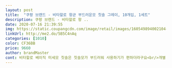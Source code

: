 ```yaml
---
layout: post 
title:  "쿠팡 브랜드 - 비타할로 항균 부드러운모 칫솔 그레이, 10개입, 1세트" 
description: 쿠팡 브랜드 - 비타할로 항 ..
date: 2020-07-16 21:39:55 
img: https://static.coupangcdn.com/image/retail/images/160549894002104-d7e01c33-dd8a-46e0-bfbf-0a3b680a9910.jpg 
linkUrl: http://me2.do/5B5C4nAq 
categories: [1010] 
color: CF36BB 
price: 9660 
author: brandMaster 
cont: 비타할로 베이직 미세모 칫솔은 칫솔모가 부드러워 사용하기가 편하더라구요<br/>개별 캡도 함께 들어있어서 여행갈때 챙겨가기 너무 좋아요.<br/><br/>그래서 오히려 어금니 안쪽까지 꼼꼼하게 씻을 수 있어요.<br/><br/>그리고 개별 캡이 있어서 여행시에도 편리할 것 같습니다!<br/>그리고 모가 생각보다 작았어요!<br/>근데 이거 우리집 냥이가 너무 좋아해요 ㅋㅋㅋㅋㅋㅋㅋ<br/>대세는 그레이니까,<br/>디자인은 심플한 그레이 색상이라 너무 예쁘구요! ‘<br/>딱히 미끌거리거나 그러지도 않아서 편하게 양치질 할 수 있습니다!<br/>마지막으로 굉장히 부드러워요!!<br/>미세모이며 가격대가 저렴하여 구입해서 사용 중 입니다<br/>반려동물용도 만들어주시면 안되나요?<br/>사용해 본결과 만족해요추천해요<br/>세가지 톤의 그레이가 정말 깔끔해요.<br/><br/>역시 그레이,<br/> 
---
```

 